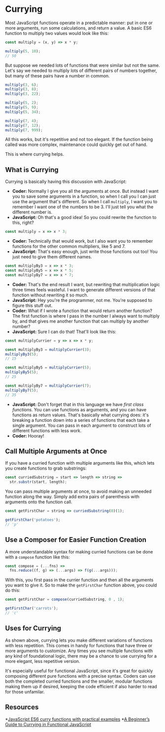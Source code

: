 # Currying

Most JavaScript functions operate in a predictable manner: put in one or more arguments, run some calculations, and return a value. A basic ES6 function to multiply two values would look like this:

```javascript
const multiply = (x, y) => x * y;

multiply(5, 10);
// 50
```

But suppose we needed lots of functions that were similar but not the same. Let's say we needed to multiply lots of different pairs of numbers together, but many of these pairs have a number in common.

```javascript
multiply(3, 6);
multiply(3, 8);
multiply(3, 22);

multiply(5, 2);
multiply(5, 9);
multiply(5, 34);

multiply(7, 4);
multiply(7, 12);
multiply(7, 999);
```

All this works, but it's repetitive and not too elegant. If the function being called was more complex, maintenance could quickly get out of hand.

This is where currying helps.

## What is Currying

Currying is basically having this discussion with JavaScript:

* **Coder:** Normally I give you all the arguments at once. But instead I want you to save some arguments in a function, so when I call you I can just use the argument that's different. So when I call `multiply`, I want you to remember I want one of the numbers to be 3. I'll just tell you what the different number is.
* **JavaScript:** Oh that's a good idea! So you could rewrite the function to this, right?

```javascript
const multiply = x => x * 3;
```

* **Coder:** Technically that would work, but I also want you to remember functions for the other common multipliers, like 5 and 7.
* **JavaScript:** That's easy enough, just write those functions out too! You just need to give them different names.

```javascript
const multiplyBy3 = x => x * 3;
const multiplyBy5 = x => x * 5;
const multiplyBy7 = x => x * 7;
```

* **Coder:** That's the end result I want, but rewriting that multiplication logic three times feels wasteful. I want to generate different versions of that function without rewriting it so much.
* **JavaScript:** Hey you're the programmer, not me. You're supposed to figure this stuff out.
* **Coder:** What if I wrote a function that would return another function? The first function is where I pass in the number I always want to multiply by, and that gives me another function that can multiply by another number?
* **JavaScript:** Sure I can do that! That'll look like this:

```javascript
const multiplyCurrier = y => x => x * y;

const multiplyBy3 = multiplyCurrier(3);
multiplyBy3(5);
// 15

const multiplyBy5 = multiplyCurrier(5);
multiplyBy5(5);
// 25

const multiplyBy7 = multiplyCurrier(7);
multiplyBy7(5);
// 35
```

* **JavaScript:** Don't forget that in this language we have _first class functions._ You can use functions as arguments, and you can have functions as return values. That's basically what currying does: it's breaking a function down into a series of functions that each take a single argument. You can pass in each argument to construct lots of different functions with less work.
* **Coder:** Hooray!

## Call Multiple Arguments at Once

If you have a curried function with multiple arguments like this, which lets you create functions to grab substrings:

```javascript
const curriedSubstring = start => length => string =>
  str.substr(start, length);
```

You can pass multiple arguments at once, to avoid making an unneeded function along the way. Simply add extra pairs of parenthesis with arguments onto the function call.

```javascript
const getFirstChar = string => curriedSubstring(0)(1);

getFirstChar('potatoes');
// 'p'
```

## Use a Composer for Easier Function Creation

A more understandable syntax for making curried functions can be done with a `compose` function like this:

```javascript
const compose = (...fns) =>
  fns.reduce((f, g) => (...args) => f(g(...args)));
```
With this, you first pass in the currier function and then all the arguments you want to give it. So to make the `getFirstChar` function above, you could do this:

```javascript
const getFirstChar = compose(curriedSubstring, 0 , 1);

getFirstChar('carrots');
// 'c'
```

## Uses for Currying

As shown above, currying lets you make different variations of functions with less repetition. This comes in handy for functions that have three or more arguments to customize. Any times you see multiple functions with any kind of foundational logic, there may be a chance to use currying for a more elegant, less repetitive version.

It's especially useful for functional JavaScript, since it's great for quickly composing different pure functions with a precise syntax. Coders can use both the completed curried functions and the smaller, modular functions making them up if desired, keeping the code efficient if also harder to read for those unfamilar.

## Resources

*[JavaScript ES6 curry functions with practical examples](https://medium.com/front-end-weekly/javascript-es6-curry-functions-with-practical-examples-6ba2ced003b1)
*[A Beginner’s Guide to Currying in Functional JavaScript](https://www.sitepoint.com/currying-in-functional-javascript/)
